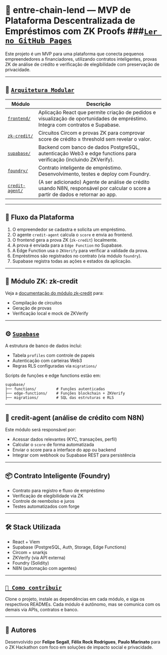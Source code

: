 # 🤝 entre-chain-lend — MVP de Plataforma Descentralizada de Empréstimos com ZK Proofs ###[`Ler no GitHub Pages`](https://fsegall.github.io/the_lenders/)

Este projeto é um MVP para uma plataforma que conecta pequenos empreendedores a financiadores, utilizando contratos inteligentes, provas ZK de análise de crédito e verificação de elegibilidade com preservação de privacidade. 

---

## 🧱 [`Arquitetura Modular`](Arquitetura.png)

| Módulo             | Descrição |
|--------------------|-----------|
| [`frontend/`](README-frontend.md) | Aplicação React que permite criação de pedidos e visualização de oportunidades de empréstimo. Integra com contratos e Supabase. |
| [`zk-credit/`](README-zk-credit.md)      | Circuitos Circom e provas ZK para comprovar score de crédito ≥ threshold sem revelar o valor. |
| [`supabase/`](README-supabase.md)        | Backend com banco de dados PostgreSQL, autenticação Web3 e edge functions para verificação (incluindo ZKVerify). |
| [`foundry/`](README-foundry.md)         | Contrato inteligente de empréstimo. Desenvolvimento, testes e deploy com Foundry. |
| [`credit-agent/`](README-credit-agent.md)    | (A ser adicionado) Agente de análise de crédito usando N8N, responsável por calcular o score a partir de dados e retornar ao app. |

---

## 🔁 Fluxo da Plataforma

1. O empreendedor se cadastra e solicita um empréstimo.
2. O agente `credit-agent` calcula o `score` e envia ao frontend.
3. O frontend gera a prova ZK (`zk-credit`) localmente.
4. A prova é enviada para a `Edge Function` no Supabase.
5. A Edge Function usa o `ZKVerify` para verificar a validade da prova.
6. Empréstimos são registrados no contrato (via módulo `foundry`).
7. Supabase registra todas as ações e estados da aplicação.

---

## 🧪 Módulo ZK: zk-credit

Veja a [documentação do módulo zk-credit](README-zk-credit.md) para:

- Compilação de circuitos
- Geração de provas
- Verificação local e mock de ZKVerify

---

## ⚙️ [`Supabase`](er_diagram.png)

A estrutura de banco de dados inclui:

- Tabela `profiles` com controle de papeis
- Autenticação com carteiras Web3
- Regras RLS configuradas via `migrations/`

Scripts de funções e edge functions estão em:
```
supabase/
├── functions/         # Funções autenticadas
├── edge-functions/    # Funções blockchain + ZKVerify
├── migrations/        # SQL das estruturas e RLS
```

---

## 🤖 credit-agent (análise de crédito com N8N)

Este módulo será responsável por:

- Acessar dados relevantes (KYC, transações, perfil)
- Calcular o `score` de forma automatizada
- Enviar o score para a interface do app ou backend
- Integrar com webhook ou Supabase REST para persistência

---

## 📦 Contrato Inteligente (Foundry)

- Contrato para registro e fluxo de empréstimo
- Verificação de elegibilidade via ZK
- Controle de reembolso e juros
- Testes automatizados com forge

---

## 🛠️ Stack Utilizada

- React + Viem
- Supabase (PostgreSQL, Auth, Storage, Edge Functions)
- Circom + snarkjs
- ZKVerify (via API externa)
- Foundry (Solidity)
- N8N (automação com agentes)

---

## [`🧪 Como contribuir`](roadmap.md)

Clone o projeto, instale as dependências em cada módulo, e siga os respectivos READMEs. Cada módulo é autônomo, mas se comunica com os demais via APIs, contratos e banco.

---

## 🧠 Autores

Desenvolvido por **Felipe Segall**, **Fêlix Rock Rodrigues**, **Paulo Marinato** para o ZK Hackathon com foco em soluções de impacto social e privacidade.
